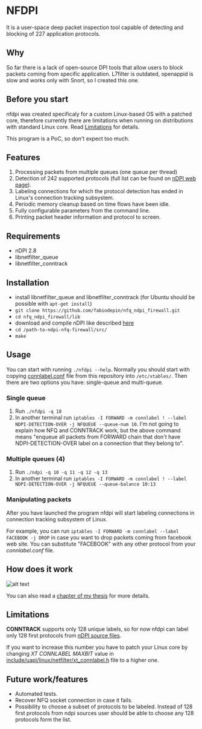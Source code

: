 # NFDPI
It is a user-space deep packet inspection tool capable of detecting and blocking of 227 application protocols.

## Why
So far there is a lack of open-source DPI tools that allow users to block packets coming from specific application.
L7filter is outdated, openappid is slow and works only with Snort, so I created this one.

## Before you start
nfdpi was created specificaly for a custom Linux-based OS with a patched core, therefore currently there are limitations when running on distributions with standard Linux core. Read [Limitations](#limitations) for details.

This program is a PoC, so don't expect too much.

## Features
1. Processing packets from multiple queues (one queue per thread)
2. Detection of 242 supported protocols (full list can be found on [nDPI web page](http://www.ntop.org/products/deep-packet-inspection/ndpi/)).
3. Labeling connections for which the protocol detection has ended in Linux's connection tracking subsystem.
4. Periodic memory cleanup based on time flows have been idle.
5. Fully configurable parameters from the command line.
6. Printing packet header information and protocol to screen.

## Requirements
- nDPI 2.8
- libnetfilter_queue
- libnetfilter_conntrack

## Installation
- install libnetfilter_queue and libnetfilter_conntrack (for Ubuntu should be possible with `apt-get install`)
- `git clone https://github.com/fabiodepin/nfq_ndpi_firewall.git`
- `cd nfq_ndpi_firewall/lib`
- download and compile nDPI like described [here](https://github.com/ntop/nDPI/blob/2.0-stable/INSTALL)
- `cd /path-to-ndpi-nfq-firewall/src/`
- `make`

## Usage
You can start with running `./nfdpi --help`.
Normally you should start with copying [connlabel.conf](./connlabel.conf) file from this repository into `/etc/xtables/`.
Then there are two options you have: single-queue and multi-queue.

### Single queue
1. Run `./nfdpi -q 10`
2. In another terminal run `iptables -I FORWARD -m connlabel ! --label NDPI-DETECTION-OVER -j NFQUEUE --queue-num 10`. I'm not going to explain how NFQ and CONNTRACK work, but the above command means "enqueue all packets from FORWARD chain that don't have NDPI-DETECTION-OVER label on a connection that they belong to".

### Multiple queues (4)
1. Run `./ndpi -q 10 -q 11 -q 12 -q 13`
2. In another terminal run `iptables -I FORWARD -m connlabel ! --label NDPI-DETECTION-OVER -j NFQUEUE --queue-balance 10:13`

### Manipulating packets
After you have launched the program nfdpi will start labeling connections in connection tracking subsystem of Linux.

For example, you can run `iptables -I FORWARD -m connlabel --label FACEBOOK -j DROP` in case you want to drop packets coming from facebook web site. You can substitute "FACEBOOK" with any other protocol from your *connlabel.conf* file.

## How does it work
![alt text](https://github.com/fabiodepin/nfq_ndpi_firewall/blob/master/docs/workflow.png "nfdpi Workflow")

You can also read a [chapter of my thesis](./docs/thesis_chapter_l7firewall.pdf) for more details.

## Limitations
**CONNTRACK** supports only 128 unique labels, so for now nfdpi can label only 128 first protocols from [nDPI source files](https://github.com/ntop/nDPI/blob/2.8-stable/src/include/ndpi_protocol_ids.h).

If you want to increase this number you have to patch your Linux core by changing *XT CONNLABEL MAXBIT* value in [include/uapi/linux/netfilter/xt_connlabel.h](https://github.com/torvalds/linux/blob/master/include/uapi/linux/netfilter/xt_connlabel.h) file to a higher one.

## Future work/features
- Automated tests.
- Recover NFQ socket connection in case it fails.
- Possibility to choose a subset of protocols to be labeled. Instead of 128 first protocols from ndpi sources user should be able to choose any 128 protocols form the list.

